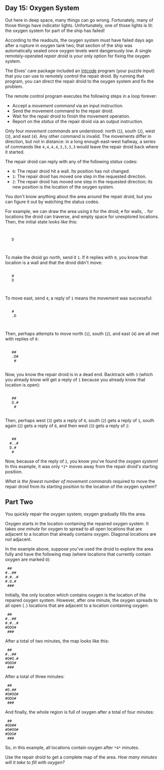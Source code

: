 Day 15: Oxygen System
---------------------

Out here in deep space, many things can go wrong. Fortunately, many of those things have indicator lights. Unfortunately, one of those lights is lit: the oxygen system for part of the ship has failed!


According to the readouts, the oxygen system must have failed days ago after a rupture in oxygen tank two; that section of the ship was automatically sealed once oxygen levels went dangerously low. A single remotely-operated *repair droid* is your only option for fixing the oxygen system.


The Elves' care package included an [Intcode](9) program (your puzzle input) that you can use to remotely control the repair droid. By running that program, you can direct the repair droid to the oxygen system and fix the problem.


The remote control program executes the following steps in a loop forever:


* Accept a *movement command* via an input instruction.
* Send the movement command to the repair droid.
* Wait for the repair droid to finish the movement operation.
* Report on the *status* of the repair droid via an output instruction.


Only four *movement commands* are understood: north (`1`), south (`2`), west (`3`), and east (`4`). Any other command is invalid. The movements differ in direction, but not in distance: in a long enough east-west hallway, a series of commands like `4,4,4,4,3,3,3,3` would leave the repair droid back where it started.


The repair droid can reply with any of the following *status* codes:


* `0`: The repair droid hit a wall. Its position has not changed.
* `1`: The repair droid has moved one step in the requested direction.
* `2`: The repair droid has moved one step in the requested direction; its new position is the location of the oxygen system.


You don't know anything about the area around the repair droid, but you can figure it out by watching the status codes.


For example, we can draw the area using `D` for the droid, `#` for walls, `.` for locations the droid can traverse, and empty space for unexplored locations. Then, the initial state looks like this:



```
      
      
   D  
      
      

```

To make the droid go north, send it `1`. If it replies with `0`, you know that location is a wall and that the droid didn't move:



```
      
   #  
   D  
      
      

```

To move east, send `4`; a reply of `1` means the movement was successful:



```
      
   #  
   .D 
      
      

```

Then, perhaps attempts to move north (`1`), south (`2`), and east (`4`) are all met with replies of `0`:



```
      
   ## 
   .D#
    # 
      

```

Now, you know the repair droid is in a dead end. Backtrack with `3` (which you already know will get a reply of `1` because you already know that location is open):



```
      
   ## 
   D.#
    # 
      

```

Then, perhaps west (`3`) gets a reply of `0`, south (`2`) gets a reply of `1`, south again (`2`) gets a reply of `0`, and then west (`3`) gets a reply of `2`:



```
      
   ## 
  #..#
  D.# 
   #  

```

Now, because of the reply of `2`, you know you've found the *oxygen system*! In this example, it was only `*2*` moves away from the repair droid's starting position.


*What is the fewest number of movement commands* required to move the repair droid from its starting position to the location of the oxygen system?


Part Two
--------

You quickly repair the oxygen system; oxygen gradually fills the area.


Oxygen starts in the location containing the repaired oxygen system. It takes *one minute* for oxygen to spread to all open locations that are adjacent to a location that already contains oxygen. Diagonal locations are *not* adjacent.


In the example above, suppose you've used the droid to explore the area fully and have the following map (where locations that currently contain oxygen are marked `O`):



```
 ##   
#..## 
#.#..#
#.O.# 
 ###  

```

Initially, the only location which contains oxygen is the location of the repaired oxygen system. However, after one minute, the oxygen spreads to all open (`.`) locations that are adjacent to a location containing oxygen:



```
 ##   
#..## 
#.#..#
#OOO# 
 ###  

```

After a total of two minutes, the map looks like this:



```
 ##   
#..## 
#O#O.#
#OOO# 
 ###  

```

After a total of three minutes:



```
 ##   
#O.## 
#O#OO#
#OOO# 
 ###  

```

And finally, the whole region is full of oxygen after a total of four minutes:



```
 ##   
#OO## 
#O#OO#
#OOO# 
 ###  

```

So, in this example, all locations contain oxygen after `*4*` minutes.


Use the repair droid to get a complete map of the area. *How many minutes will it take to fill with oxygen?*



